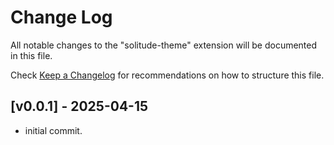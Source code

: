 # Change Log

All notable changes to the "solitude-theme" extension will be documented in this file.

Check [Keep a Changelog](http://keepachangelog.com/) for recommendations on how to structure this file.

## [v0.0.1] - 2025-04-15

- initial commit.

